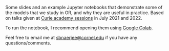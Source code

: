 Some slides and an example Jupyter notebooks that demonstrate some of the models that we study in OR, and why they are useful in practice. Based on talks given at [Curie academy sessions](https://sites.coecis.cornell.edu/curieacademy/) in July 2021 and 2022.

To run the notebook, I recommend opening them using [Google Colab](https://colab.research.google.com/).

Feel free to email me at [sbnaerjee@cornel.edu](mailto:sbanerjee@cornell.edu) if you have any questions/comments.
